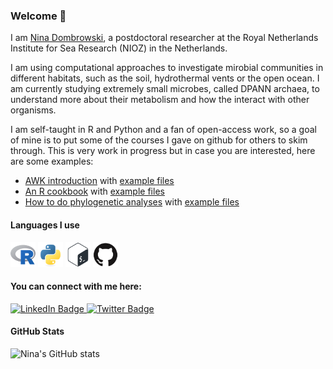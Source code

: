 ### Welcome 👋

I am [Nina Dombrowski](https://ndombrowski.github.io), a postdoctoral researcher at the Royal Netherlands Institute for Sea Research (NIOZ) in the Netherlands.

I am using computational approaches to investigate mirobial communities in different habitats, such as the soil, hydrothermal vents or the open ocean. I am currently studying extremely small microbes, called DPANN archaea, to understand more about their metabolism and how the interact with other organisms.

I am self-taught in R and Python and a fan of open-access work, so a goal of mine is to put some of the courses I gave on github for others to skim through. This is very work in progress but in case you are interested, here are some examples:

- [AWK introduction](https://ndombrowski.github.io/AWK_tutorial/) with [example files](https://github.com/ndombrowski/AWK_tutorial)
- [An R cookbook](https://ndombrowski.github.io/R_cookbook) with [example files](https://github.com/ndombrowski/R_cookbook)
- [How to do phylogenetic analyses](https://ndombrowski.github.io/Phylogeny_tutorial/) with [example files](https://github.com/ndombrowski/Phylogeny_tutorial)


#### Languages I use

<div>
  <img src="https://github.com/devicons/devicon/blob/master/icons/r/r-original.svg" title="R" **alt="R" width="40" height="40"/>
  <img src="https://github.com/devicons/devicon/blob/master/icons/python/python-original.svg" title="Python" **alt="Python" width="40" height="40"/>
  <img src="https://github.com/devicons/devicon/blob/master/icons/bash/bash-plain.svg" title="Bash" **alt="Bash" width="40" height="40"/>
  <img src="https://github.com/devicons/devicon/blob/master/icons/github/github-original.svg" title="GitHub" **alt="GitHub" width="40" height="40"/>
</div>


#### You can connect with me here:

<div id="badges">
  <a href="https://www.linkedin.com/in/nina-dombrowski-8b6142243/">
    <img src="https://img.shields.io/badge/LinkedIn-blue?style=for-the-badge&logo=linkedin&logoColor=white" alt="LinkedIn Badge"/>
  </a>
  <a href="https://twitter.com/n_dombrowski">
    <img src="https://img.shields.io/badge/Twitter-blue?style=for-the-badge&logo=twitter&logoColor=white" alt="Twitter Badge"/>
  </a>
</div>


 
#### GitHub Stats

![Nina's GitHub stats](https://github-readme-stats.vercel.app/api?username=ndombrowski&show_icons=true&theme=buefy)

